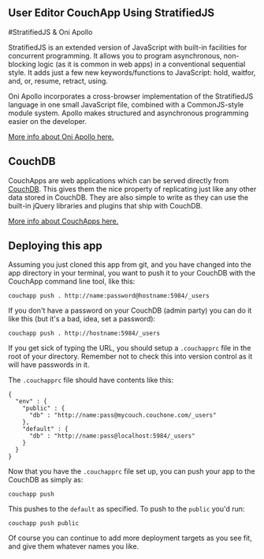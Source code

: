 ## User Editor CouchApp Using StratifiedJS

#StratifiedJS & Oni Apollo

StratifiedJS is an extended version of JavaScript with built-in facilities for concurrent programming.
It allows you to program asynchronous, non-blocking logic (as it is common in web apps) in a conventional sequential style. It adds just a few new keywords/functions to JavaScript: hold, waitfor, and, or, resume, retract, using.

Oni Apollo incorporates a cross-browser implementation of the StratifiedJS language in one small JavaScript file, combined with a CommonJS-style module system. Apollo makes structured and asynchronous programming easier on the developer.

[More info about Oni Apollo here.](http://onilabs.com/docs)


## CouchDB

CouchApps are web applications which can be served directly from [CouchDB](http://couchdb.apache.org). This gives them the nice property of replicating just like any other data stored in CouchDB. They are also simple to write as they can use the built-in jQuery libraries and plugins that ship with CouchDB.

[More info about CouchApps here.](http://couchapp.org)

## Deploying this app

Assuming you just cloned this app from git, and you have changed into the app directory in your terminal, you want to push it to your CouchDB with the CouchApp command line tool, like this:

    couchapp push . http://name:password@hostname:5984/_users

If you don't have a password on your CouchDB (admin party) you can do it like this (but it's a bad, idea, set a password):

    couchapp push . http://hostname:5984/_users

If you get sick of typing the URL, you should setup a `.couchapprc` file in the root of your directory. Remember not to check this into version control as it will have passwords in it.

The `.couchapprc` file should have contents like this:

    {
      "env" : {
        "public" : {
          "db" : "http://name:pass@mycouch.couchone.com/_users"
        },
        "default" : {
          "db" : "http://name:pass@localhost:5984/_users"
        }
      }
    }

Now that you have the `.couchapprc` file set up, you can push your app to the CouchDB as simply as:

    couchapp push

This pushes to the `default` as specified. To push to the `public` you'd run:

    couchapp push public

Of course you can continue to add more deployment targets as you see fit, and give them whatever names you like.
